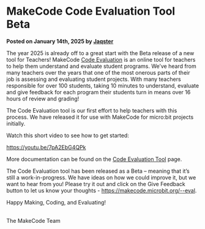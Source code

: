 # MakeCode Code Evaluation Tool Beta

**Posted on January 14th, 2025 by [Jaqster](https://github.com/jaqster)**

The year 2025 is already off to a great start with the Beta release of a new tool for Teachers! MakeCode [Code Evaluation](https://makecode.microbit.org/--eval) is an online tool for teachers to help them understand and evaluate student programs. We’ve heard from many teachers over the years that one of the most onerous parts of their job is assessing and evaluating student projects. With many teachers responsible for over 100 students, taking 10 minutes to understand, evaluate and give feedback for each program their students turn in means over 16 hours of review and grading!

The Code Evaluation tool is our first effort to help teachers with this process. We have released it for use with MakeCode for micro:bit projects initially.

Watch this short video to see how to get started:

https://youtu.be/7pA2EbG4QPk

More documentation can be found on the [Code Evaluation Tool]([https://makecode.microbit.org/code-eval-tool) page.

The Code Evaluation tool has been released as a Beta – meaning that it’s still a work-in-progress. We have ideas on how we could improve it, but we want to hear from you! Please try it out and click on the Give Feedback button to let us know your thoughts - https://makecode.microbit.org/--eval.

Happy Making, Coding, and Evaluating!

<br/>
The MakeCode Team
